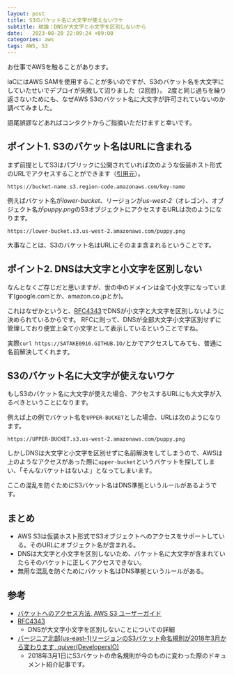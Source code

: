 ```yaml
---
layout: post
title: S3のバケット名に大文字が使えないワケ
subtitle: 結論：DNSが大文字と小文字を区別しないから
date:   2023-08-20 22:09:24 +09:00
categories: aws
tags: AWS, S3
---
```


お仕事でAWSを触ることがあります。

IaCにはAWS SAMを使用することが多いのですが、S3のバケット名を大文字にしていたせいでデプロイが失敗して沼りました（2回目）。
2度と同じ過ちを繰り返さないためにも、なぜAWS S3のバケット名に大文字が許可されていないのか調べてみました。

語尾誤謬などあればコンタクトからご指摘いただけますと幸いです。

## ポイント1. S3のバケット名はURLに含まれる

まず前提としてS3はパブリックに公開されていれば次のような仮装ホスト形式のURLでアクセスすることができます（[引用元][s3_access]）。

`https://bucket-name.s3.region-code.amazonaws.com/key-name`

例えばバケット名が*lower-bucket*、リージョンが*us-west-2*（オレゴン）、オブジェクト名が*puppy.png*のS3オブジェクトにアクセスするURLは次のようになります。

`https://lower-bucket.s3.us-west-2.amazonaws.com/puppy.png`

大事なことは、S3のバケット名はURLにそのまま含まれるということです。

## ポイント2. DNSは大文字と小文字を区別しない

なんとなくご存じだと思いますが、世の中のドメインは全て小文字になっています(google.comとか、amazon.co.jpとか)。

これはなぜかというと、[RFC4343][rfc_4343]でDNSが小文字と大文字を区別しないように決められているからです。
RFCに則って、DNSが全部大文字小文字区別せずに管理しており便宜上全て小文字として表示しているということですね。

実際`curl https://SATAKE0916.GITHUB.IO/`とかでアクセスしてみても、普通に名前解決してくれます。

## S3のバケット名に大文字が使えないワケ

もしS3のバケット名に大文字が使えた場合、アクセスするURLにも大文字が入るべきということになります。

例えば上の例でバケット名を`UPPER-BUCKET`とした場合、URLは次のようになります。

`https://UPPER-BUCKET.s3.us-west-2.amazonaws.com/puppy.png`

しかしDNSは大文字と小文字を区別せずに名前解決をしてしまうので、AWSは上のようなアクセスがあった際に`upper-bucket`というバケットを探してしまい、「そんなバケットはないよ」となってしまいます。

ここの混乱を防ぐためにS3バケット名はDNS準拠というルールがあるようです。

## まとめ

- AWS S3は仮装ホスト形式でS3オブジェクトへのアクセスをサポートしている。そのURLにオブジェクト名が含まれる。
- DNSは大文字と小文字を区別しないため、バケット名に大文字が含まれていたらそのバケットに正しくアクセスできない。
- 無用な混乱を防ぐためにバケット名はDNS準拠というルールがある。

## 参考

- [バケットへのアクセス方法, AWS S3 ユーザーガイド][s3_access]
- [RFC4343][rfc_4343]
  - DNSが大文字小文字を区別しないことについての詳細
- [バージニア北部(us-east-1)リージョンのS3バケット命名規則が2018年3月から変わります, quiver(DevelopersIO)][class]
  - 2018年3月1日にS3バケットの命名規則が今のものに変わった際のドキュメント紹介記事です。

[s3_access]: https://docs.aws.amazon.com/ja_jp/AmazonS3/latest/userguide/access-bucket-intro.html
[rfc_4343]: https://www.ietf.org/rfc/rfc4343.txt
[class]: https://dev.classmethod.jp/articles/us-east-s3-bucket-naming-rule-change-in-2018-march/